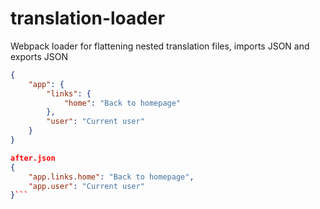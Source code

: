 # translation-loader
Webpack loader for flattening nested translation files, imports JSON and exports JSON

```before.json
{
    "app": {
        "links": {
            "home": "Back to homepage"
        },
        "user": "Current user"        
    }
}

after.json
{
    "app.links.home": "Back to homepage",
    "app.user": "Current user"
}```
